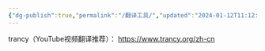 ```yaml
---
{"dg-publish":true,"permalink":"/翻译工具/","updated":"2024-01-12T11:12:44.861+08:00"}
---
```



trancy（YouTube视频翻译推荐）：
https://www.trancy.org/zh-cn


